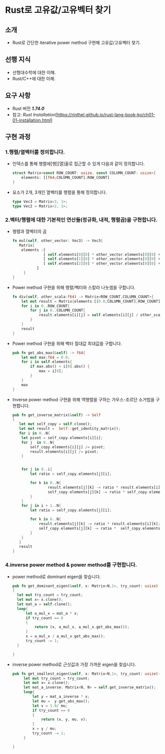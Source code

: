 # Rust로 고유값/고유벡터 찾기

  ## 소개
  
   - Rust로 간단한 iterative power method 구현해 고유값/고유벡터 찾기.
     
  ## 선행 지식

   - 선형대수학에 대한 이해.
   - Rust/C++에 대한 이해.
     
  ## 요구 사항
   
   - Rust 버전 ***1.74.0***
   - 참고: *Rust Installation*[https://rinthel.github.io/rust-lang-book-ko/ch01-01-installation.html]

  ## 구현 과정
  
  ### 1.행렬/열벡터를 정의합니다.

  - 인덱스를 통해 행렬에[행][열]꼴로 접근할 수 있게 다음과 같이 정의합니다.
    ```Rust
    struct Matrix<const ROW_COUNT: usize, const COLUMN_COUNT: usize>{
        elements: [[f64;COLUMN_COUNT];ROW_COUNT]
    }
    ```
  - 요소가 2개, 3개인 열벡터를 행렬을 통해 정의합니다.
    ```Rust
    type Vec3 = Matrix<3, 1>;
    type Vec2 = Matrix<2, 1>;
    ```
  ### 2.벡터/행렬에 대한 기본적인 연산들(정규화, 내적, 행렬곱)을 구현합니다.

  - 행렬과 열벡터의 곱
    ```Rust
    fn mul(self, other_vector: Vec3) -> Vec3{
       Matrix{
        elements :[
                  [ self.elements[0][0] * other_vector.elements[0][0] + self.elements[0][1] * other_vector.elements[1][0] + self.elements[0][2] * other_vector.elements[2][0] ],
                  [ self.elements[1][0] * other_vector.elements[0][0] + self.elements[1][1] * other_vector.elements[1][0] + self.elements[1][2] * other_vector.elements[2][0] ],
                  [ self.elements[2][0] * other_vector.elements[0][0] + self.elements[2][1] * other_vector.elements[1][0] + self.elements[2][2] * other_vector.elements[2][0] ]
               ]
         }
    }
    ```
  - Power method 구현을 위해 행렬/벡터와 스칼라 나눗셈을 구합니다.
    ```Rust
    fn div(self, other_scala:f64) -> Matrix<ROW_COUNT,COLUMN_COUNT>{
        let mut result = Matrix{elements:[[0.0;COLUMN_COUNT];ROW_COUNT]};
        for i in 0..ROW_COUNT{
            for j in 0..COLUMN_COUNT{
                result.elements[i][j] = self.elements[i][j] / other_scala;
            }
        }
        result
    }
    ```
  - Power method 구현을 위해 벡터 절대값 최대값을 구합니다.
    ```Rust
    pub fn get_abs_max(&self) -> f64{
        let mut max:f64 = 0.0;
        for i in self.elements{
            if max.abs() < i[0].abs() {
                max = i[0];
            }
        }
        max
    }
    ```

  - Inverse power method 구현을 위해 역행렬을 구하는 가우스-조르단 소거법을 구현합니다.
    ```Rust
    pub fn get_inverse_matrix(&self) -> Self
    {
       let mut self_copy = self.clone(); 
       let mut result =  Self::get_identity_matrix();
       for i in 0..N{
        let pivot = self_copy.elements[i][i];
        for j  in 0..N{
            self_copy.elements[i][j] /= pivot;
            result.elements[i][j] /= pivot;
        }


        for j in 0..i{   
            let ratio = self_copy.elements[j][i];

            for k in 0..N{   
                    result.elements[j][k] -= ratio * result.elements[i][k];
                    self_copy.elements[j][k] -= ratio * self_copy.elements[i][k];
            }
        }
        for j in i + 1..N{
            let ratio = self_copy.elements[j][i];

            for k in 0..N{
                result.elements[j][k] -= ratio * result.elements[i][k];
                self_copy.elements[j][k] -= ratio *  self_copy.elements[i][k];
            }
        }
       }
       result
    }
    ```

  ### 4.inverse power method & power method를 구현합니다.

  - power method로 dominant eigen을 찾습니다.
      ```Rust
      pub fn get_dominant_eigen(&self, x: Matrix<N,1>, try_count: usize) -> (Matrix<N,1>, Matrix<N,1>, f64)
      {
        let mut try_count = try_count;
        let mut x= x.clone();
        let mat_a = self.clone(); 
        loop{
            let a_mul_x = mat_a * x;
            if try_count == 0 
            {
                return (x, a_mul_x, a_mul_x.get_abs_max());
            }
            x = a_mul_x / a_mul_x.get_abs_max();
            try_count -= 1;
        }

      }
      ```
 - inverse power method로 근삿값과 가장 가까운 eigen을 찾습니다.
   ```Rust
   pub fn get_smallest_eigen(&self, x: Matrix<N,1>, try_count: usize)-> (Matrix<N,1>, Matrix<N,1>, f64, f64){
        let mut try_count = try_count;
        let mut x= x.clone();
        let mat_a_inverse: Matrix<N, N> = self.get_inverse_matrix(); 
        loop{
            let y = mat_a_inverse * x;
            let mu =  y.get_abs_max();
            let v = 1.0/ mu;
            if try_count == 0 
            {
                return (x, y, mu, v);
            }
            x = y / mu;
            try_count -= 1;
        }

   }
   ```
